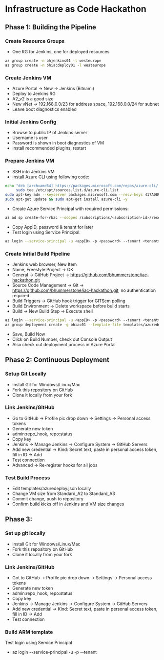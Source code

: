 # Infrastructure as Code Hackathon
## Phase 1: Building the Pipeline
### Create Resource Groups
* One RG for Jenkins, one for deployed resources
```bash
az group create -n bhjenkins01 -l westeurope
az group create -n bhiacdeploy01 -l westeurope
```

### Create Jenkins VM
* Azure Portal -> New -> Jenkins (Bitnami)
* Deploy to Jenkins RG
* A2_v2 is a good size
* New vNet -> 192.168.0.0/23 for address space, 192.168.0.0/24 for subnet
* Leave boot diagnostics enabled

### Initial Jenkins Config
* Browse to public IP of Jenkins server
* Username is user
* Password is shown in boot diagnostics of VM
* Install recommended plugins, restart

### Prepare Jenkins VM
* SSH into Jenkins VM
* Install Azure CLI using following code:

```bash
echo "deb [arch=amd64] https://packages.microsoft.com/repos/azure-cli/ wheezy main" | \
     sudo tee /etc/apt/sources.list.d/azure-cli.list
sudo apt-key adv --keyserver packages.microsoft.com --recv-keys 417A0893
sudo apt-get update && sudo apt-get install azure-cli -y
```

* Create Azure Service Principal with required permissions:
```bash
az ad sp create-for-rbac --scopes /subscriptions/<subscription-id>/resourceGroups/bhiac01 -n "bhjenkinssp"
```

* Copy AppID, password & tenant for later
* Test login using Service Principal:
```bash
az login --service-principal -u <appID> -p <password> --tenant <tenant>
```

### Create Initial Build Pipeline
* Jenkins web browser, New Item
* Name, Freestyle Project -> OK
* General -> GitHub Project -> https://github.com/bhummerstone/iac-hackathon.git
* Source Code Management -> Git -> https://github.com/bhummerstone/iac-hackathon.git, no authentication required
* Build Triggers -> GitHub hook trigger for GITScm polling
* Build Environment -> Delete workspace before build starts
* Build -> New Build Step -> Execute shell

```bash
az login --service-principal -u <appID> -p <password> --tenant <tenant>
az group deployment create -g bhiac01 --template-file templates/azuredeploy.json --parameters @templates/azuredeploy.parameters.json
```

* Save, Build Now
* Click on Build Number, check out Console Output
* Also check out deployment process in Azure Portal


## Phase 2: Continuous Deployment
### Setup Git Locally
* Install Git for Windows/Linux/Mac
* Fork this repository on GitHub
* Clone it locally from your fork

### Link Jenkins/GitHub
* Go to GitHub -> Profile pic drop down -> Settings -> Personal access tokens
* Generate new token
* admin:repo_hook, repo:status
* Copy key
* Jenkins -> Manage Jenkins -> Configure System -> GitHub Servers
* Add new credential -> Kind: Secret text, paste in personal access token, fill in ID -> Add
* Test connection
* Advanced -> Re-register hooks for all jobs

### Test Build Process
* Edit templates/azuredeploy.json locally
* Change VM size from Standard\_A2 to Standard\_A3
* Commit change, push to repository
* Confirm build kicks off in Jenkins and VM size changes

## Phase 3: 
### Set up git locally
* Install Git for Windows/Linux/Mac
* Fork this repository on GitHub
* Clone it locally from your fork

### Link Jenkins/GitHub
* Got to GitHub -> Profile pic drop down -> Settings -> Personal access tokens
* Generate new token
* admin:repo_hook, repo:status
* Copy key
* Jenkins -> Manage Jenkins -> Configure System -> GitHub Servers
* Add new credential -> Kind: Secret text, paste in personal access token, fill in ID -> Add
* Test connection

### Build ARM template

Test login using Service Principal
* az login --service-principal -u <Client-ID> -p <Client-secret> --tenant <Tenant-ID>